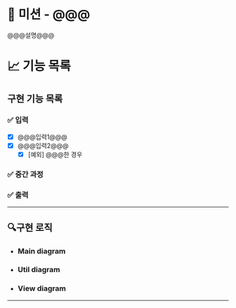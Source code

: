 # 🚀 미션 - @@@

@@@설명@@@

# 📈 기능 목록

## 구현 기능 목록


### ✅ 입력

- [x] @@@입력1@@@
- [x] @@@입력2@@@
  - [x] [예외] @@@한 경우

### ✅ 중간 과정


### ✅ 출력


---

## 🔍구현 로직

- ### Main diagram



- ### Util diagram



- ### View diagram



---
